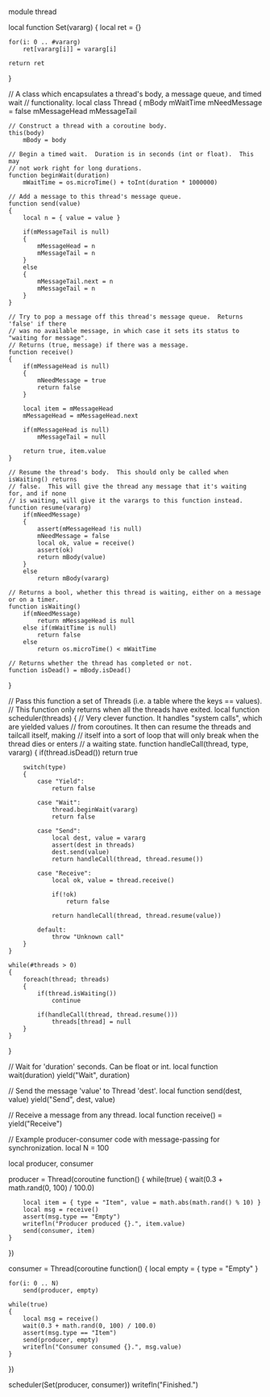 module thread

local function Set(vararg)
{
	local ret = {}

	for(i: 0 .. #vararg)
		ret[vararg[i]] = vararg[i]

	return ret
}

// A class which encapsulates a thread's body, a message queue, and timed wait
// functionality.
local class Thread
{
	mBody
	mWaitTime
	mNeedMessage = false
	mMessageHead
	mMessageTail

	// Construct a thread with a coroutine body.
	this(body)
		mBody = body

	// Begin a timed wait.  Duration is in seconds (int or float).  This may
	// not work right for long durations.
	function beginWait(duration)
		mWaitTime = os.microTime() + toInt(duration * 1000000)

	// Add a message to this thread's message queue.
	function send(value)
	{
		local n = { value = value }

		if(mMessageTail is null)
		{
			mMessageHead = n
			mMessageTail = n
		}
		else
		{
			mMessageTail.next = n
			mMessageTail = n
		}
	}

	// Try to pop a message off this thread's message queue.  Returns 'false' if there
	// was no available message, in which case it sets its status to "waiting for message".
	// Returns (true, message) if there was a message.
	function receive()
	{
		if(mMessageHead is null)
		{
			mNeedMessage = true
			return false
		}

		local item = mMessageHead
		mMessageHead = mMessageHead.next

		if(mMessageHead is null)
			mMessageTail = null

		return true, item.value
	}

	// Resume the thread's body.  This should only be called when isWaiting() returns
	// false.  This will give the thread any message that it's waiting for, and if none
	// is waiting, will give it the varargs to this function instead.
	function resume(vararg)
		if(mNeedMessage)
		{
			assert(mMessageHead !is null)
			mNeedMessage = false
			local ok, value = receive()
			assert(ok)
			return mBody(value)
		}
		else
			return mBody(vararg)

	// Returns a bool, whether this thread is waiting, either on a message or on a timer.
	function isWaiting()
		if(mNeedMessage)
			return mMessageHead is null
		else if(mWaitTime is null)
			return false
		else
			return os.microTime() < mWaitTime

	// Returns whether the thread has completed or not.
	function isDead() = mBody.isDead()
}

// Pass this function a set of Threads (i.e. a table where the keys == values).
// This function only returns when all the threads have exited.
local function scheduler(threads)
{
	// Very clever function.  It handles "system calls", which are yielded values
	// from coroutines.  It then can resume the threads and tailcall itself, making
	// itself into a sort of loop that will only break when the thread dies or enters
	// a waiting state.
	function handleCall(thread, type, vararg)
	{
		if(thread.isDead())
			return true

		switch(type)
		{
			case "Yield":
				return false

			case "Wait":
				thread.beginWait(vararg)
				return false

			case "Send":
				local dest, value = vararg
				assert(dest in threads)
				dest.send(value)
				return handleCall(thread, thread.resume())

			case "Receive":
				local ok, value = thread.receive()

				if(!ok)
					return false

				return handleCall(thread, thread.resume(value))

			default:
				throw "Unknown call"
		}
	}

	while(#threads > 0)
	{
		foreach(thread; threads)
		{
			if(thread.isWaiting())
				continue

			if(handleCall(thread, thread.resume()))
				threads[thread] = null
		}
	}
}

// Wait for 'duration' seconds.  Can be float or int.
local function wait(duration)
	yield("Wait", duration)

// Send the message 'value' to Thread 'dest'.
local function send(dest, value)
	yield("Send", dest, value)

// Receive a message from any thread.
local function receive() = yield("Receive")

// Example producer-consumer code with message-passing for synchronization.
local N = 100

local producer, consumer

producer = Thread(coroutine function()
{
	while(true)
	{
		wait(0.3 + math.rand(0, 100) / 100.0)

		local item = { type = "Item", value = math.abs(math.rand() % 10) }
		local msg = receive()
		assert(msg.type == "Empty")
		writefln("Producer produced {}.", item.value)
		send(consumer, item)
	}
})

consumer = Thread(coroutine function()
{
	local empty = { type = "Empty" }

	for(i: 0 .. N)
		send(producer, empty)

	while(true)
	{
		local msg = receive()
		wait(0.3 + math.rand(0, 100) / 100.0)
		assert(msg.type == "Item")
		send(producer, empty)
		writefln("Consumer consumed {}.", msg.value)
	}
})

scheduler(Set(producer, consumer))
writefln("Finished.")